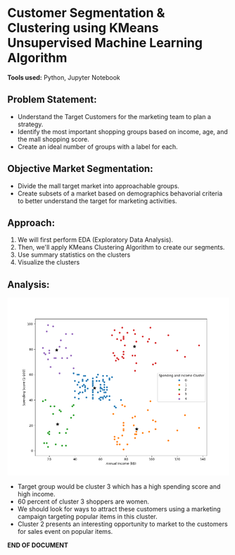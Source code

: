 # Customer Segmentation & Clustering using KMeans Unsupervised Machine Learning Algorithm

**Tools used:** Python, Jupyter Notebook

## Problem Statement:
- Understand the Target Customers for the marketing team to plan a strategy.
- Identify the most important shopping groups based on income, age, and the mall shopping score.
- Create an ideal number of groups with a label for each.

## Objective Market Segmentation:
- Divide the mall target market into approachable groups.
- Create subsets of a market based on demographics behavorial criteria to better understand the target for marketing activities.

## Approach:
1. We will first perform EDA (Exploratory Data Analysis).
2. Then, we'll apply KMeans Clustering Algorithm to create our segments.
3. Use summary statistics on the clusters
4. Visualize the clusters

## Analysis:

![CLUSTERS](clustering_bivaraiate.png)

- Target group would be cluster 3 which has a high spending score and high income.
- 60 percent of cluster 3 shoppers are women.
- We should look for ways to attract these customers using a marketing campaign targeting popular items in this cluster.
- Cluster 2 presents an interesting opportunity to market to the customers for sales event on popular items.

**END OF DOCUMENT**
